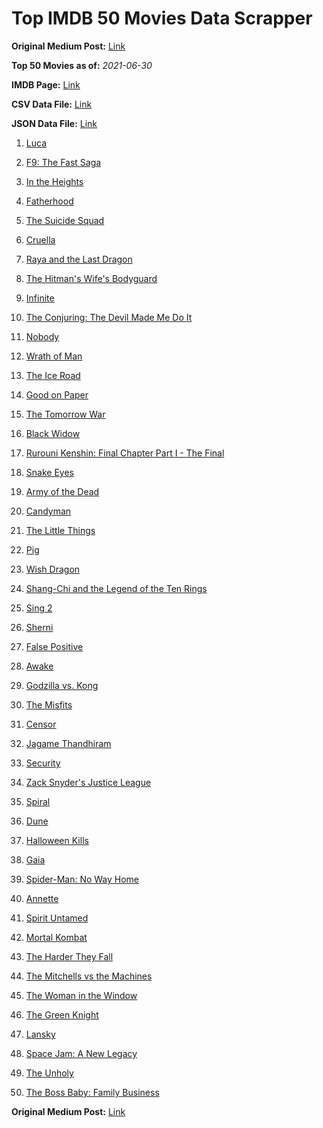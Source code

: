 # Top IMDB 50 Movies Data Scrapper

**Original Medium Post:** [Link](https://medium.com/@nishantsahoo/which-movie-should-i-watch-5c83a3c0f5b1) 

**Top 50 Movies as of:** _2021-06-30_

**IMDB Page:** [Link](http://www.imdb.com/search/title?release_date=2021,2021&title_type=feature)

**CSV Data File:** [Link](/Data/data.csv)

**JSON Data File:** [Link](/Data/data.json)

1. [Luca](https://www.imdb.com/title/tt12801262/?ref_=adv_li_tt)

2. [F9: The Fast Saga](https://www.imdb.com/title/tt5433138/?ref_=adv_li_tt)

3. [In the Heights](https://www.imdb.com/title/tt1321510/?ref_=adv_li_tt)

4. [Fatherhood](https://www.imdb.com/title/tt4733624/?ref_=adv_li_tt)

5. [The Suicide Squad](https://www.imdb.com/title/tt6334354/?ref_=adv_li_tt)

6. [Cruella](https://www.imdb.com/title/tt3228774/?ref_=adv_li_tt)

7. [Raya and the Last Dragon](https://www.imdb.com/title/tt5109280/?ref_=adv_li_tt)

8. [The Hitman's Wife's Bodyguard](https://www.imdb.com/title/tt8385148/?ref_=adv_li_tt)

9. [Infinite](https://www.imdb.com/title/tt6654210/?ref_=adv_li_tt)

10. [The Conjuring: The Devil Made Me Do It](https://www.imdb.com/title/tt7069210/?ref_=adv_li_tt)

11. [Nobody](https://www.imdb.com/title/tt7888964/?ref_=adv_li_tt)

12. [Wrath of Man](https://www.imdb.com/title/tt11083552/?ref_=adv_li_tt)

13. [The Ice Road](https://www.imdb.com/title/tt3758814/?ref_=adv_li_tt)

14. [Good on Paper](https://www.imdb.com/title/tt8231668/?ref_=adv_li_tt)

15. [The Tomorrow War](https://www.imdb.com/title/tt9777666/?ref_=adv_li_tt)

16. [Black Widow](https://www.imdb.com/title/tt3480822/?ref_=adv_li_tt)

17. [Rurouni Kenshin: Final Chapter Part I - The Final](https://www.imdb.com/title/tt11809034/?ref_=adv_li_tt)

18. [Snake Eyes](https://www.imdb.com/title/tt8404256/?ref_=adv_li_tt)

19. [Army of the Dead](https://www.imdb.com/title/tt0993840/?ref_=adv_li_tt)

20. [Candyman](https://www.imdb.com/title/tt9347730/?ref_=adv_li_tt)

21. [The Little Things](https://www.imdb.com/title/tt10016180/?ref_=adv_li_tt)

22. [Pig](https://www.imdb.com/title/tt11003218/?ref_=adv_li_tt)

23. [Wish Dragon](https://www.imdb.com/title/tt5562070/?ref_=adv_li_tt)

24. [Shang-Chi and the Legend of the Ten Rings](https://www.imdb.com/title/tt9376612/?ref_=adv_li_tt)

25. [Sing 2](https://www.imdb.com/title/tt6467266/?ref_=adv_li_tt)

26. [Sherni](https://www.imdb.com/title/tt10741542/?ref_=adv_li_tt)

27. [False Positive](https://www.imdb.com/title/tt10096842/?ref_=adv_li_tt)

28. [Awake](https://www.imdb.com/title/tt10418662/?ref_=adv_li_tt)

29. [Godzilla vs. Kong](https://www.imdb.com/title/tt5034838/?ref_=adv_li_tt)

30. [The Misfits](https://www.imdb.com/title/tt4876134/?ref_=adv_li_tt)

31. [Censor](https://www.imdb.com/title/tt10329614/?ref_=adv_li_tt)

32. [Jagame Thandhiram](https://www.imdb.com/title/tt10661848/?ref_=adv_li_tt)

33. [Security](https://www.imdb.com/title/tt11892916/?ref_=adv_li_tt)

34. [Zack Snyder's Justice League](https://www.imdb.com/title/tt12361974/?ref_=adv_li_tt)

35. [Spiral](https://www.imdb.com/title/tt10342730/?ref_=adv_li_tt)

36. [Dune](https://www.imdb.com/title/tt1160419/?ref_=adv_li_tt)

37. [Halloween Kills](https://www.imdb.com/title/tt10665338/?ref_=adv_li_tt)

38. [Gaia](https://www.imdb.com/title/tt11881160/?ref_=adv_li_tt)

39. [Spider-Man: No Way Home](https://www.imdb.com/title/tt10872600/?ref_=adv_li_tt)

40. [Annette](https://www.imdb.com/title/tt6217926/?ref_=adv_li_tt)

41. [Spirit Untamed](https://www.imdb.com/title/tt11084896/?ref_=adv_li_tt)

42. [Mortal Kombat](https://www.imdb.com/title/tt0293429/?ref_=adv_li_tt)

43. [The Harder They Fall](https://www.imdb.com/title/tt10696784/?ref_=adv_li_tt)

44. [The Mitchells vs the Machines](https://www.imdb.com/title/tt7979580/?ref_=adv_li_tt)

45. [The Woman in the Window](https://www.imdb.com/title/tt6111574/?ref_=adv_li_tt)

46. [The Green Knight](https://www.imdb.com/title/tt9243804/?ref_=adv_li_tt)

47. [Lansky](https://www.imdb.com/title/tt5078852/?ref_=adv_li_tt)

48. [Space Jam: A New Legacy](https://www.imdb.com/title/tt3554046/?ref_=adv_li_tt)

49. [The Unholy](https://www.imdb.com/title/tt9419056/?ref_=adv_li_tt)

50. [The Boss Baby: Family Business](https://www.imdb.com/title/tt6932874/?ref_=adv_li_tt)

**Original Medium Post:** [Link](https://medium.com/@nishantsahoo/which-movie-should-i-watch-5c83a3c0f5b1) 

